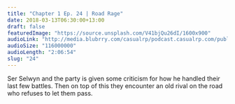 ```yaml
---
title: "Chapter 1 Ep. 24 | Road Rage"
date: 2018-03-13T06:30:00+13:00
draft: false
featuredImage: "https://source.unsplash.com/V41bjQu26dI/1600x900"
audioLink: "http://media.blubrry.com/casualrp/podcast.casualrp.com/public/EP%20024%20-%20Road%20Rage.mp3"
audioSize: "116000000"
audioLength: "2:06:54"
slug: "24"
---
```


Ser Selwyn and the party is given some criticism for how he handled their last few battles. Then on top of this they encounter an old rival on the road who refuses to let them pass.
